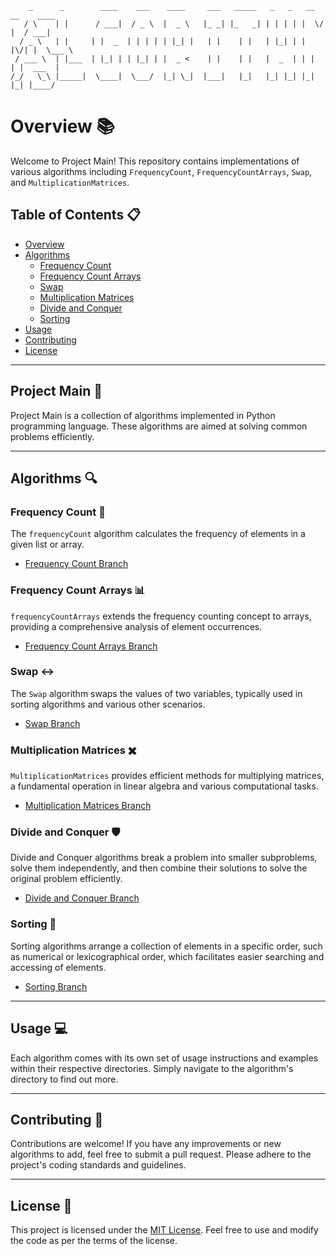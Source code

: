         _      _        ____    ___    ____     ___   _____   _   _   __  __    ____  
       / \    | |      / ___|  / _ \  |  _ \   |_ _| |_   _| | | | | |  \/  |  / ___| 
      / _ \   | |     | |  _  | | | | | |_| |   | |    | |   | |_| | | |\/| |  \___ \ 
     / ___ \  | |___  | |_| | | |_| | |  _ <    | |    | |   |  _  | | |  | |  ___  |
    /_/   \_\ |_____|  \____|  \___/  |_| \_|  |___|   |_|   |_| |_| |_|  |_| |____/

# Overview 📚

Welcome to Project Main! This repository contains implementations of various algorithms including `FrequencyCount`, `FrequencyCountArrays`, `Swap`, and `MultiplicationMatrices`.

## Table of Contents 📋
- [Overview](#overview)
- [Algorithms](#algorithms)
  - [Frequency Count](#frequency-count)
  - [Frequency Count Arrays](#frequency-count-arrays)
  - [Swap](#swap)
  - [Multiplication Matrices](#multiplication-matrices)
  - [Divide and Conquer](#Divide_and_Conquer)
  - [Sorting](#Sorting)
- [Usage](#usage)
- [Contributing](#contributing)
- [License](#license)

---

## Project Main 🚀

Project Main is a collection of algorithms implemented in Python programming language. These algorithms are aimed at solving common problems efficiently.

---

## Algorithms 🔍

### Frequency Count 🔢
The `frequencyCount` algorithm calculates the frequency of elements in a given list or array. 
- [Frequency Count Branch](../../tree/FrequencyCount)

### Frequency Count Arrays 📊
`frequencyCountArrays` extends the frequency counting concept to arrays, providing a comprehensive analysis of element occurrences.
- [Frequency Count Arrays Branch](../../tree/FrequencyCountArrays)

### Swap ↔️
The `Swap` algorithm swaps the values of two variables, typically used in sorting algorithms and various other scenarios.
- [Swap Branch](../../tree/Swap)

### Multiplication Matrices ✖️
`MultiplicationMatrices` provides efficient methods for multiplying matrices, a fundamental operation in linear algebra and various computational tasks.
- [Multiplication Matrices Branch](../../tree/MultiplicationMatrices)

### Divide and Conquer 🛡️
Divide and Conquer algorithms break a problem into smaller subproblems, solve them independently, and then combine their solutions to solve the original problem efficiently.
- [Divide and Conquer Branch](../../tree/DivideAndConquer)

### Sorting 🔄
Sorting algorithms arrange a collection of elements in a specific order, such as numerical or lexicographical order, which facilitates easier searching and accessing of elements.
- [Sorting Branch](../../tree/Sorting) 

---

## Usage 💻
Each algorithm comes with its own set of usage instructions and examples within their respective directories. Simply navigate to the algorithm's directory to find out more.

---

## Contributing 🤝
Contributions are welcome! If you have any improvements or new algorithms to add, feel free to submit a pull request. Please adhere to the project's coding standards and guidelines.

---

## License 📝
This project is licensed under the [MIT License](LICENSE). Feel free to use and modify the code as per the terms of the license.
